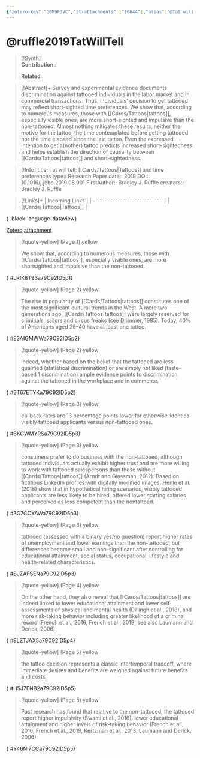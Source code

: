 ```yaml
---
{"zotero-key":"G6M9FJVC","zt-attachments":["16644"],"alias":"@Tat will tell, @Tat will tell: Tattoos and time preferences","keywords":["Experimental economics","Impulsivity","Tattoo","Time preferences"],"FirstAuthor":"[[ Bradley J. Ruffle]]","tags":["source/researchpaper"],"dg-publish":true,"permalink":"/sources/ruffle2019-tat-will-tell/","dgPassFrontmatter":true}
---
```


# @ruffle2019TatWillTell

>[!Synth]  
>**Contribution**::  
>  
>**Related**:: 
>  

> [!Abstract]+
> Survey and experimental evidence documents discrimination against tattooed individuals in the labor market and in commercial transactions. Thus, individuals’ decision to get tattooed may reflect short-sighted time preferences. We show that, according to numerous measures, those with [[Cards/Tattoos\|tattoos]], especially visible ones, are more short-sighted and impulsive than the non-tattooed. Almost nothing mitigates these results, neither the motive for the tattoo, the time contemplated before getting tattooed nor the time elapsed since the last tattoo. Even the expressed intention to get a(nother) tattoo predicts increased short-sightedness and helps establish the direction of causality between [[Cards/Tattoos\|tattoos]] and short-sightedness.

> [!Info]
> title: Tat will tell: [[Cards/Tattoos\|Tattoos]] and time preferences
> type:: Research Paper 
> date:: 2019
> DOI:: 10.1016/j.jebo.2019.08.001
> FirstAuthor:: Bradley J. Ruffle
> creators:: Bradley J. Ruffle

> [!Links]+
>  | Incoming Links                |
> | ----------------------------- |
> | [[Cards/Tattoos\|Tattoos]] |
> 
{ .block-language-dataview}


[Zotero](zotero://select/library/items/G6M9FJVC) [attachment](<file:///Users/nathanmaxwell/Zotero/storage/79C92ID5/Ruffle%20and%20Wilson%20-%202019%20-%20Tat%20will%20tell%20Tattoos%20and%20time%20preferences.pdf>)

> [!quote-yellow] (Page 1) yellow
> 
> We show that, according to numerous measures, those with [[Cards/Tattoos\|tattoos]], especially visible ones, are more shortsighted and impulsive than the non-tattooed.
>
{ #LRIK8T93a79C92ID5p1}


> [!quote-yellow] (Page 2) yellow
> 
> The rise in popularity of [[Cards/Tattoos\|tattoos]] constitutes one of the most significant cultural trends in the West. A mere two generations ago, [[Cards/Tattoos\|tattoos]] were largely reserved for criminals, sailors and circus freaks (see Drimmer, 1985. Today, 40% of Americans aged 2640 have at least one tattoo.
>
{ #E3AIGMWWa79C92ID5p2}


> [!quote-yellow] (Page 2) yellow
> 
> Indeed, whether based on the belief that the tattooed are less qualified (statistical discrimination) or are simply not liked (taste-based 1 discrimination) ample evidence points to discrimination against the tattooed in the workplace and in commerce.
>
{ #6T67ETYKa79C92ID5p2}


> [!quote-yellow] (Page 3) yellow
> 
> callback rates are 13 percentage points lower for otherwise-identical visibly tattooed applicants versus non-tattooed ones.
>
{ #BKGWMYRSa79C92ID5p3}


> [!quote-yellow] (Page 3) yellow
> 
> consumers prefer to do business with the non-tattooed, although tattooed individuals actually exhibit higher trust and are more willing to work with tattooed salespersons than those without [[Cards/Tattoos\|tattoos]] (Arndt and Glassman, 2012. Based on fictitious LinkedIn profiles with digitally modified images, Henle et al. 2018 show that in hypothetical hiring scenarios, visibly tattooed applicants are less likely to be hired, offered lower starting salaries and perceived as less competent than the nontattoed.
>
{ #3G7GCYAWa79C92ID5p3}


> [!quote-yellow] (Page 3) yellow
> 
> tattooed (assessed with a binary yes/no question) report higher rates of unemployment and lower earnings than the non-tattooed, but differences become small and non-significant after controlling for educational attainment, social status, occupational, lifestyle and health-related characteristics.
>
{ #SJZAFSENa79C92ID5p3}


> [!quote-yellow] (Page 4) yellow
> 
> On the other hand, they also reveal that [[Cards/Tattoos\|tattoos]] are indeed linked to lower educational attainment and lower self-assessments of physical and mental health (Dillingh et al., 2018, and more risk-taking behavior including greater likelihood of a criminal record (French et al., 2016, French et al., 2019; see also Laumann and Derick, 2006.
>
{ #9LZTJAX5a79C92ID5p4}


> [!quote-yellow] (Page 5) yellow
> 
> the tattoo decision represents a classic intertemporal tradeoff, where immediate desires and benefits are weighed against future benefits and costs.
>
{ #H5J7ENB2a79C92ID5p5}


> [!quote-yellow] (Page 5) yellow
> 
> Past research has found that relative to the non-tattooed, the tattooed report higher impulsivity (Swami et al., 2016, lower educational attainment and higher levels of risk-taking behavior (French et al., 2016, French et al., 2019, Kertzman et al., 2013, Laumann and Derick, 2006.
>
{ #Y46NI7CCa79C92ID5p5}

